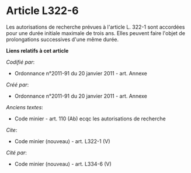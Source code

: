# Article L322-6

Les autorisations de recherche prévues à l'article L. 322-1 sont accordées pour une durée initiale maximale de trois ans.
Elles peuvent faire l'objet de prolongations successives d'une même durée.

**Liens relatifs à cet article**

_Codifié par_:

  - Ordonnance n°2011-91 du 20 janvier 2011 - art. Annexe

_Créé par_:

  - Ordonnance n°2011-91 du 20 janvier 2011 - art. Annexe

_Anciens textes_:

  - Code minier - art. 110 (Ab) ecqc les autorisations de recherche

_Cite_:

  - Code minier (nouveau) - art. L322-1 (V)

_Cité par_:

  - Code minier (nouveau) - art. L334-6 (V)
